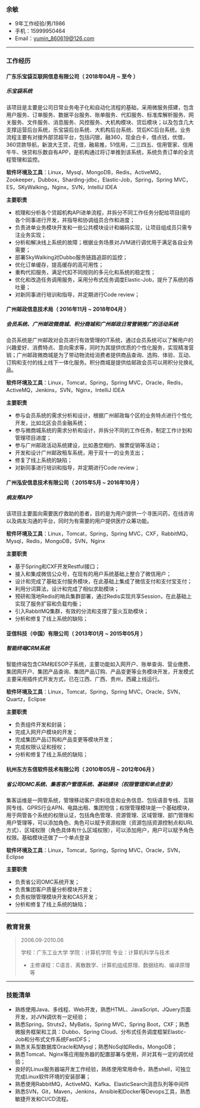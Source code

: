 ### 余敏

- 9年工作经验/男/1986																
- 手机：15999950464
- Email：yumin_860619@126.com

------

### 工作经历

#### 广东乐宝袋互联网信息有限公司（ 2018年04月 ~ 至今 ）

##### 乐宝袋系统

该项目是主要是公司日常业务电子化和自动化流程的基础，采用微服务搭建，包含用户服务、订单服务、数据平台服务、账单服务、代扣服务、标准库解析服务、网关服务、文件服务、消息服务、风控服务、大机构模块、贷后模块；以及包含几大支撑运营后台系统，乐宝袋后台系统、大机构后台系统、贷后KC后台系统。业务流程主要有对接外部贷超平台，包括闪银，融360，现金白卡，借点钱，优借，360贷款导航，新浪大王贷，花借，融易推，51信用，二三四五、信用管家、信用牛牛、快贷和乐数自有APP，是机构通过将订单推到该系统，系统负责订单的全流程管理和监控。

**软件环境及工具**：Linux，Mysql，MongoDB，Redis，ActiveMQ，Zookeeper，Dubbox，Sharding-jdbc，Elastic-Job，Spring，Spring MVC，ES，SKyWalking，Nginx，SVN，IntelliJ IDEA

**主要职责**

- 梳理和分析各个贷超机构API进单流程，并拆分不同工作任务分配给项目组的各个同事进行开发，并指导和协调组员合作和进度；
- 负责进单业务模块开发和一些公共模块设计和编码实现，让项目组成员只需专注业务实现；
- 分析和解决线上系统的故障；根据业务场景对JVM进行调优用于满足各自业务需要；
- 部署SkyWalking对Dubbo服务链路追踪的监控；
- 优化订单缓存，提高缓存的高可用性；
- 重构代扣服务，满足代扣不同规则的多元化和系统的稳定性；
- 优化和改造任务调用服务，采用分布式任务调度Elastic-Job，提升了系统的吞吐量；
- 对新同事进行培训和指导，并定期进行Code review；

#### 广州邮政信息技术局（ 2016年11月 ~ 2018年04月 ）

##### 会员系统、广州邮政微商城、积分商城和广州邮政日常营销推广的活动系统

会员系统是广州邮政对会员进行有效管理的IT系统，通过会员系统可以了解用户的兴趣爱好、消费特点、意向需求等，同时为其提供优质的个性化服务，实现精准营销；广州邮政微商城是为了带动物流给消费者提供商品查询、选购、体验、互动、订购和支付的线上线下一体化服务。积分商城是提供给邮政会员可以用积分兑换礼品。

**软件环境及工具**：Linux，Tomcat，Spring，Spring MVC，Oracle，Redis，ActiveMQ，Jenkins，SVN，Nginx，IntelliJ IDEA

**主要职责**

- 参与会员系统的需求分析和设计，根据广州邮政每个区的业务特点进行个性化开发，比如北区会员金融系统；
- 参与微商城系统的需求分析和设计，并拆分不同的工作任务，制定工作计划和管理项目进度；
- 参与广州邮政活动系统建设，比如愚您相约、猴票促销等活动；
- 开发和设计广州邮政租车系统，用于双十一的业务支出；
- 修复了线上系统的缺陷；
- 对新同事进行培训和指导，并定期进行Code review；

#### 广州泓安信息技术有限公司（ 2015年5月 ~ 2016年10月 ）

##### 病友帮APP

该项目主要面向需要医疗救助的患者，目的是为用户提供一个寻医问药，在线咨询以及病友沟通的平台，同时为有需要的用户提供医疗众筹功能。

**软件环境及工具**：Linux，Tomcat，Spring，Spring MVC，CXF，RabbitMQ，Mysql，Redis，MongoDB，SVN，Nginx

**主要职责**

- 基于Spring和CXF开发Restful接口；
- 接入和集成微信公众号，在现有的用户系统基础上整合了微信用户；
- 设计和完成了基础支付服务模块，在此基础上集成了微信支付和支付宝支付；
- 利用分词算法，设计和完成了相似求助模块；
- 预研和落地Redis的哨兵集群部署，通过Redis实现共享Session，在此基础上实现了服务扩容和负载均衡；
- 引入RabbitMQ集群，有效的分流和支撑了萤火互助模块；
- 分析和修复了线上系统的缺陷；

#### 亚信科技（中国）有限公司（ 2013年01月 ~ 2015年05月 ）

##### 智能终端CRM系统

智能终端包含CRM和ESOP子系统，主要功能如入网开户、账单查询、营业缴费、集团网开户、集团产品查询、集团产品订购、产品变更等业务模块开发，开发模式主要采用插件式开发方式，已在江西、广西、贵州，西藏上线运行。

**软件环境及工具**：Linux，Tomcat，Spring，Spring MVC，Oracle，SVN，Quartz，Eclipse

**主要职责**

- 负责组件开发和封装；
- 完成入网开户模块的开发；
- 完成集团产品订购和产品变更等模块开发；
- 完成权限认证和授权；
- 分析和修复了线上系统的缺陷；

#### 杭州东方东信软件技术有限公司（ 2010年05月 ~ 2012年06月 ）

##### 省公司OMC系统、集客客户管理系统、基础模块（权限管理和单点登录）

集客运维是一网管系统，管理移动客户资料信息和业务信息、包括语音专线、互联网专线、GPRS行业APN、电路出租、集团短信；权限管理模块是一个基础模块，用于网管各个系统的权限认证，包括角色管理、资源管理、区域管理、部门管理和用户管理等，可以添加角色、角色可以赋予资源权限（资源包括资源控制点和URL方式）、区域权限（角色具体有什么区域权限），可以添加用户，用户可以赋予角色权限。基础模块还做了一个单点登录

**软件环境及工具**：Linux，Tomcat，Spring，Spring MVC，Oracle，SVN，Eclipse

**主要职责**

- 负责省公司OMC系统开发；
- 负责集团客户质量分析模块开发；
- 负责权限管理模块开发和CAS开发；
- 分析和修复了线上系统的缺陷；

------

### 教育背景

> 2006.09-2010.06
>
> 学校：广东工业大学			学院：计算机学院			专业：计算机科学与技术
>
> * 主修课程：C语言、离散数学、计算机组成原理、数据结构、编译原理等

------

### 技能清单

- 熟练使用Java、多线程、Web开发，熟悉HTML、JavaScript、JQuery页面开发，对JVN调优有一定经验；
- 熟悉Spring，Struts2，MyBatis，Spring MVC，Spring Boot，CXF；熟悉微服务框架和工具：Dubbo、Spring Cloud、分布式任务调度框架Elastic-Job和分布式文件系统FastDFS；
- 熟悉关系型数据库Oracle和Mysql；熟悉NoSql如Redis，MongoDB；
- 熟悉Tomcat、Nginx等应用服务器的配置部署与使用，并对其有一定的调优经验；
- 良好的Linux服务器端开发工作经验，熟练使用常用命令，熟悉shell，可独立完成Linux软件环境的安装部署；
- 熟悉使用RabbitMQ，ActiveMQ、Kafka、ElasticSearch消息队列等中间件
- 熟悉SVN，Git，Maven，Jenkins，Ansible和Docker等Devops工具，熟悉敏捷开发和CI/CD流程。
